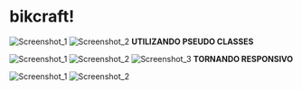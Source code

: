 # bikcraft!

![Screenshot_1](https://user-images.githubusercontent.com/117051889/204115767-47f88c02-996e-4247-ae8b-bc1f2669a0e9.png)
![Screenshot_2](https://user-images.githubusercontent.com/117051889/204115769-067ad38a-e50d-4879-a8b8-7007e81cf806.png)
<strong>UTILIZANDO PSEUDO CLASSES</strong>

![Screenshot_1](https://user-images.githubusercontent.com/117051889/206304126-e3fc41d8-3ec4-49ff-9cf6-28f6cba05aeb.png)
![Screenshot_2](https://user-images.githubusercontent.com/117051889/206304137-d4ee495d-1953-4f4a-8757-bafd5074eea4.png)
![Screenshot_3](https://user-images.githubusercontent.com/117051889/206304135-60b0b1db-eaba-4557-aaa6-dfcc89304a54.png)
<strong>TORNANDO RESPONSIVO</strong>

![Screenshot_1](https://user-images.githubusercontent.com/117051889/206557897-f0e0af85-9f36-455e-8889-7049ce546a3a.png)
![Screenshot_2](https://user-images.githubusercontent.com/117051889/206557908-c2f0d39e-83c6-4d8f-a934-f423c2eabba2.png)
